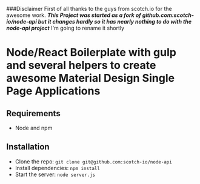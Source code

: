 ###Disclaimer
First of all thanks to the guys from scotch.io for the awesome work.
***This Project was started as a fork of github.com:scotch-io/node-api but it changes hardly so it has nearly nothing to do with the node-api project***
I'm going to rename it shortly

# Node/React Boilerplate with gulp and several helpers to create awesome Material Design Single Page Applications

## Requirements

- Node and npm

## Installation

- Clone the repo: `git clone git@github.com:scotch-io/node-api`
- Install dependencies: `npm install`
- Start the server: `node server.js`
